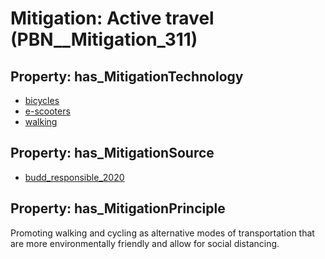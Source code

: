# Mitigation: __Active travel__ (PBN__Mitigation_311)

## Property: has_MitigationTechnology

* [bicycles](../Technology/PBN__Technology_3147)
* [e-scooters](../Technology/PBN__Technology_3148)
* [walking](../Technology/PBN__Technology_3149)

## Property: has_MitigationSource

* [budd_responsible_2020](../Article/PBN__Article_148)

## Property: has_MitigationPrinciple

Promoting walking and cycling as alternative modes of transportation that are more environmentally friendly and allow for social distancing.

